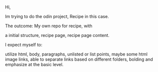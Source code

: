 Hi, 

Im trying to do the odin project, Recipe in this case. 

The outcome: 
My own repo for recipe, with 

a initial structure, recipe page, recipe page content. 

I expect myself to: 

utilize html, body, paragraphs, unlisted or list points, maybe some html image links, able to separate links based on different folders, bolding and emphasize at the basic level. 